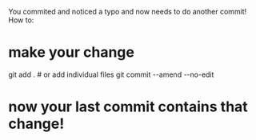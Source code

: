 You commited and noticed a typo and now needs to do another commit! 
How to:

# make your change
git add . # or add individual files
git commit --amend --no-edit
# now your last commit contains that change!
